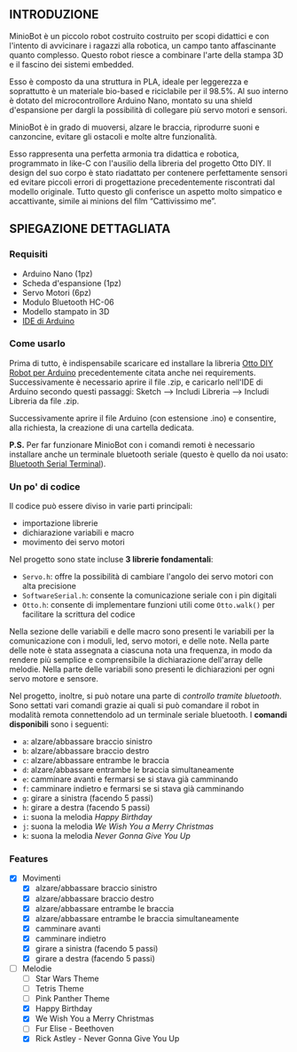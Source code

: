 ## INTRODUZIONE
MinioBot è un piccolo robot costruito costruito per scopi didattici e con l'intento di avvicinare i ragazzi alla robotica, un campo tanto affascinante quanto complesso.
Questo robot riesce a combinare l'arte della stampa 3D e il fascino dei sistemi embedded.

Esso è composto da una struttura in PLA, ideale per leggerezza e soprattutto è un materiale bio-based e riciclabile per il 98.5%. Al suo interno è dotato del microcontrollore Arduino Nano, montato su una shield d'espansione per dargli la possibilità di collegare più servo motori e sensori.

MinioBot è in grado di muoversi, alzare le braccia, riprodurre suoni e canzoncine, evitare gli ostacoli e molte altre funzionalità.

Esso rappresenta una perfetta armonia tra didattica e robotica, programmato in like-C con l'ausilio della libreria del progetto Otto DIY.
Il design del suo corpo è stato riadattato per contenere perfettamente sensori ed evitare piccoli errori di progettazione precedentemente riscontrati dal modello originale.
Tutto questo gli conferisce un aspetto molto simpatico e accattivante, simile ai minions del film “Cattivissimo me”.



## SPIEGAZIONE DETTAGLIATA

### Requisiti
- Arduino Nano (1pz)
- Scheda d'espansione (1pz)
- Servo Motori (6pz)
- Modulo Bluetooth HC-06
- Modello stampato in 3D
- [IDE di Arduino](https://www.arduino.cc/en/software)

### Come usarlo
Prima di tutto, è indispensabile scaricare ed installare la libreria [Otto DIY Robot per Arduino](https://github.com/OttoDIY/OttoDIYLib) precedentemente citata anche nei requirements. Successivamente è necessario aprire il file .zip, e caricarlo nell'IDE di Arduino secondo questi passaggi: Sketch --> Includi Libreria --> Includi Libreria da file .zip.

Successivamente aprire il file Arduino (con estensione .ino) e consentire, alla richiesta, la creazione di una cartella dedicata.

**P.S.** Per far funzionare MinioBot con i comandi remoti è necessario installare anche un terminale bluetooth seriale (questo è quello da noi usato: [Bluetooth Serial Terminal](https://apps.microsoft.com/detail/9wzdncrdfst8?ocid=pdpshare&hl=en-us&gl=US)).

### Un po' di codice
Il codice può essere diviso in varie parti principali:
- importazione librerie
- dichiarazione variabili e macro
- movimento dei servo motori

Nel progetto sono state incluse **3 librerie fondamentali**:
- `Servo.h`: offre la possibilità di cambiare l'angolo dei servo motori con alta precisione
- `SoftwareSerial.h`: consente la comunicazione seriale con i pin digitali
- `Otto.h`: consente di implementare funzioni utili come `Otto.walk()` per facilitare la scrittura del codice

Nella sezione delle variabili e delle macro sono presenti le variabili per la comunicazione con i moduli, led, servo motori, e delle note.
Nella parte delle note è stata assegnata a ciascuna nota una frequenza, in modo da rendere più semplice e comprensibile la dichiarazione dell'array delle melodie.
Nella parte delle variabili sono presenti le dichiarazioni per ogni servo motore e sensore.

Nel progetto, inoltre, si può notare una parte di *controllo tramite bluetooth*. Sono settati vari comandi grazie ai quali si può comandare il robot in modalità remota connettendolo ad un terminale seriale bluetooth. I **comandi disponibili** sono i seguenti:
- `a`: alzare/abbassare braccio sinistro
- `b`: alzare/abbassare braccio destro
- `c`: alzare/abbassare entrambe le braccia
- `d`: alzare/abbassare entrambe le braccia simultaneamente
- `e`: camminare avanti e fermarsi se si stava già camminando
- `f`: camminare indietro e fermarsi se si stava già camminando
- `g`: girare a sinistra (facendo 5 passi)
- `h`: girare a destra (facendo 5 passi)
- `i`: suona la melodia *Happy Birthday*
- `j`: suona la melodia *We Wish You a Merry Christmas*
- `k`: suona la melodia *Never Gonna Give You Up*

### Features
- [x] Movimenti
	- [x] alzare/abbassare braccio sinistro
	- [x] alzare/abbassare braccio destro
	- [x] alzare/abbassare entrambe le braccia
	- [x] alzare/abbassare entrambe le braccia simultaneamente
	- [x] camminare avanti
	- [x] camminare indietro
	- [x] girare a sinistra (facendo 5 passi)
	- [x] girare a destra (facendo 5 passi)
- [ ] Melodie
	- [ ] Star Wars Theme
	- [ ] Tetris Theme
	- [ ] Pink Panther Theme
	- [x] Happy Birthday
	- [x] We Wish You a Merry Christmas
	- [ ] Fur Elise - Beethoven
	- [x] Rick Astley - Never Gonna Give You Up